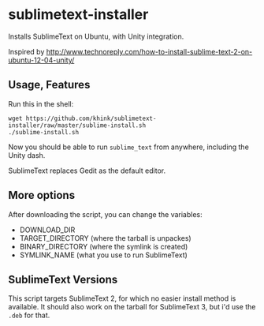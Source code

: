 sublimetext-installer
=====================

Installs SublimeText on Ubuntu, with Unity integration.

Inspired by http://www.technoreply.com/how-to-install-sublime-text-2-on-ubuntu-12-04-unity/


Usage, Features
---------------

Run this in the shell:

    wget https://github.com/khink/sublimetext-installer/raw/master/sublime-install.sh
    ./sublime-install.sh

Now you should be able to run ``sublime_text`` from anywhere, including the Unity dash.

SublimeText replaces Gedit as the default editor.


More options
------------

After downloading the script, you can change the variables:
- DOWNLOAD_DIR
- TARGET_DIRECTORY (where the tarball is unpackes)
- BINARY_DIRECTORY (where the symlink is created)
- SYMLINK_NAME (what you use to run SublimeText)


SublimeText Versions
--------------------

This script targets SublimeText 2, for which no easier install method is available.
It should also work on the tarball for SublimeText 3, but i'd use the ``.deb`` for that.
